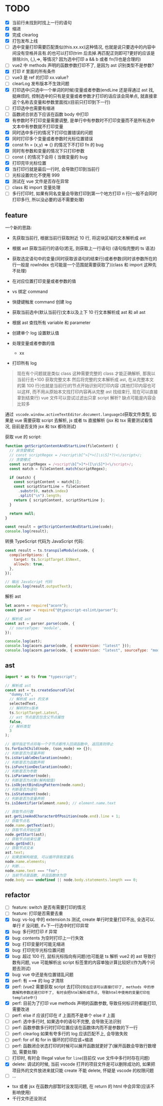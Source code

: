 # TODO

- [x] 当前行未找到时找上一行的语句
- [x] 缩进
- [x] 完成 clearlog
- [x] 打包发布上线
- [ ] 选中变量打印需要匹配类似(this.xx.xx)这种情况, 也就是说只要选中的内容中间没有空格并且有.的也可以打印(trim 后去掉.再匹配正则即可?更好的应该是排除/r/n, {,},=>, 等情况? 因为选中打印 a && b 或者 fn(1)也是合理的)
- [ ] vue2 中 methods 声明的函数参数打印不了, 是因为 ast 识别类型不是参数?
- [x] 打印 if 里面的所有条件
- [ ] vue3 是 ref 的打印 xx.value?
- [ ] clearLog 发布版本不生效问题
- [x] 打印选中(只选中一个单词的时候)变量或者参数(endLine 还是得通过 ast 找, 挺麻烦的, 控制选中的只有是变量或者参数才打印的话应该会简单点, 就直接拿这个名称去变量和参数里面找)(目前只打印到下一行)
- [ ] 打印选中也需要有缩进
- [ ] 函数闭合状态下应该在函数 body 中打印
- [x] 有参数时不打印变量需要调整, 是单行中有参数时不打印变量而不是所有选中文本中有参数就不打印变量
- [x] 同时选中多行的情况下打印位置错误的问题
- [x] 同时打印多个变量或者参数时光标位置错误
- [x] const fn = (x,y) => {} 的情况下不打印 fn 的 bug
- [x] 同时有参数和变量的情况下只打印参数
- [ ] const { 的情况下会将 { 当做变量的 bug
- [x] 打印完毕光标位置
- [x] 当打印行就是最后一行时, 会导致打印到当前行
- [ ] 光标设置优化不使用 999
- [x] 测试在 vue 文件是否存在异常
- [ ] class 和 import 变量处理
- [ ] 多行打印时, 如果有同名变量会导致打印到第一个地方打印 n 行(一般不会同时打印多行, 所以没必要的话不需要处理)

## feature

一个新的思路:

- 先获取当前行, 根据当前行获取附近 10 行, 将这块区域的文本解析成 ast
- 根据 ast 获取当前行的语句(若无, 则获取上一行语句) (语句指完整的 ts 语法)
- 获取选定语句中的变量(同时获取该语句的结束行)或者参数(同时该参数所在的行一般是 rowIndex 也可能是一个范围就需要获取了)(class 和 import 这种先不处理)
- 在对应位置打印变量或者参数的值

- vs 绑定 command
- 快捷键触发 command 创建 log
- 获取当前选中(默认当前行)文本以及上下 10 行文本解析成 ast 和 all ast
- 根据 ast 查找所有 variable 和 parameter
- 创建单个 log 设置默认值
- 处理变量或者参数的值
  - xx
- 打印所有 log

> 现在有个问题就是类似 class 这种需要完整的 class 才能正确解析, 那我以当前行去+100 获取完整文本
> 然后将完整的文本解析成 ast, 在从完整本文的第 100 行(也就是当前行)的节点开始识别可打印内容
> (其他打印内容也可以这样, 而不用从原始本文找打印内容再从完整 ast 找结束行, 现在可以直接拿到结束行)
> vue 文件可以尝试过滤出只拿 script 解析?
> 缺点可能是内容会比较多

通过` vscode.window.activeTextEditor.document.languageId`获取文件类型, 如果是 vue 需要获取 script 去解析, js 或者 ts 直接解析 (jsx 和 tsx 需要测试看情况, 目前是否支持 jsx 和 tsx 都待测试)

获取 vue 的 script:

```typescript
function getScriptContentAndStartLine(fileContent) {
  // 非贪婪模式
  // const scriptRegex = /<script\b[^>]*>([\s\S]*?)<\/script>/;
  // 贪婪模式
  const scriptRegex = /<script\b[^>]*>([\s\S]*)<\/script>/;
  const match = fileContent.match(scriptRegex);

  if (match) {
    const scriptContent = match[1];
    const scriptStartLine = fileContent
      .substr(0, match.index)
      .split("\n").length;
    return { scriptContent, scriptStartLine };
  }

  return null;
}

const result = getScriptContentAndStartLine(code);
console.log(result);
```

转换 TypeScript 代码为 JavaScript 代码:

```js
const result = ts.transpileModule(code, {
  compilerOptions: {
    target: ts.ScriptTarget.ESNext,
    allowJs: true,
  },
});

// 输出 JavaScript 代码
console.log(result.outputText);
```

解析 ast

```js
let acorn = require("acorn");
const parser = require("@typescript-eslint/parser");

// 解析成 ast
const ast = parser.parse(code, {
  // sourceType: 'module',
});

console.log(ast);
console.log(acorn.parse(code, { ecmaVersion: "latest" }));
console.log(acorn.parse(code, { ecmaVersion: "latest", sourceType: "module" }));
```

## ast

```ts
import * as ts from "typescript";

// 解析成 ast
const ast = ts.createSourceFile(
  "dummy.ts",
  // 解析成 ast 的文本
  selectedText,
  // 解析的ts版本
  ts.ScriptTarget.Latest,
  // ast 节点是否包含父节点属性
  false,
  // 解析类型
  3
);

// 循环指定节点将每一个子节点都传入回调函数中, 返回真则停止
ts.forEachChild(node, (son_node) => {});
// 判断是否为变量声明
ts.isVariableDeclaration(node);
// 判断是否为函数声明
ts.isFunctionDeclaration(node);
// 判断是否为参数
ts.isParameter(node);
// 判断是否为对象(解构赋值)
ts.isObjectBindingPattern(node.name);
// 判断是否为语句
ts.isStatement(node);
// 判断是否为变量声明
ts.isIdentifier(element.name); // element.name.text

// 获取节点行数
ast.getLineAndCharacterOfPosition(node.end).line + 1;
// 获取节点名
node.name.getText(ast);
// 获取节点开始位置
node.getStart(ast);
// 获取节点结束位置
node.getEnd();
// 获取节点文本
ast.text;
// 如果是解构赋值, 可以循环获取变量名
node.name.elements;
// 判断...
node.name.text === "foo";
// 当前节点是函数, 并且函数体为空
node.body === undefined || node.body.statements.length === 0;
```

## refactor

- [ ] feature: switch 是否有需要打印的情况
- [ ] feature: 打印是否需要去重
- [x] bug: vs-log 中的 extension.ts 测试, create 单行时变量打印不出, 全选可以. 单行 if 没问题, if+下一行选中时打印异常
- [x] bug: 多行时打印 if 异常
- [x] bug: contents 为空时打印上一行失效
- [x] bug: 打印变量时可能无缩进
- [x] bug: 打印完毕光标位置问题
- [x] bug: 超过 100 行, 鼠标光标指向有问题(也可能是 ts 解析 vue2 的 ast 导致行数有问题, vue 可能解析出 script 标签里的内容单独计算比较好)(作为两个问题去测试)
- [x] bug: vue 中还是有位置错乱问题
- [x] perf: 有 ===> 的 log 才清除
- [x] perf: (vue2 需要获取 script 去打印)(`现在应该可以直接打印了, methods 中的参数解构参数还是打印不了, 有时会把html解析成节点, 导致html中使用的变量打印在template中!`)
- [x] perf: 目前为了打印 vue methods 声明的函数参数, 导致任何标识符都能打印, 需要改进
- [ ] perf: else if 应该打印在 if 上面而不是单个 else if 上面
- [ ] perf: 选中多行时, 如果选中的语句不完整, 会导致无法识别
- [ ] perf: 函数参数多行时打印位置应该在函数体内而不是参数的下一行
- [ ] perf: clearlog 如果有夸多行的 log 应该匹配不上, 会导致失败
- [ ] perf: for of 和 for in 循环的打印应该+缩进
- [ ] perf: 函数闭合状态打印的时候可以展开函数就更好了(展开函数会导致行数增加, 需要处理)
- [ ] 打印时, 有时会 Illegal value for `line`(目前仅 vue 文件中多行时存在问题)
- [x] delete: 调试的时候, 当前 vscode 打开的项目文件是可以删除成功的, 如果把项目外的文件放进来就只能 create 不能 delete, 怀疑是 vscode 的权限问题
- [ ] ...

- tsx 或者 jsx 在函数内部暂时没发现问题, 在 return 的 html 中会异常(应该不影响使用)
- 千行文件还没测试
